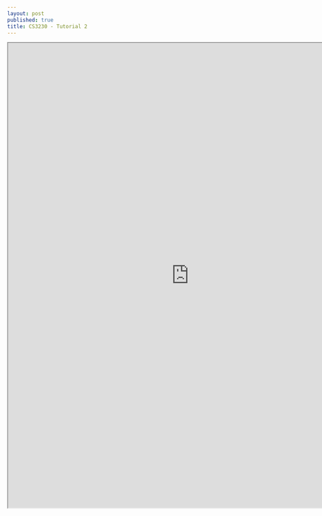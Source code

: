 ```yaml
---
layout: post
published: true
title: CS3230 - Tutorial 2
---
```

<iframe src="https://drive.google.com/file/d/1-tJQiccS5QZmnZDKMsezMXjMJL7ENpj9/preview" width="840" height="1080"></iframe>
